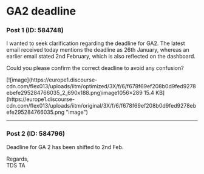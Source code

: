 # GA2 deadline

### Post 1 (ID: 584748)

I wanted to seek clarification regarding the deadline for GA2. The latest
email received today mentions the deadline as 26th January, whereas an earlier
email stated 2nd February, which is also reflected on the dashboard.

Could you please confirm the correct deadline to avoid any confusion?  

[![image](https://europe1.discourse-
cdn.com/flex013/uploads/iitm/optimized/3X/f/6/f678f69ef208b0d9fed9278ebefe295284766035_2_690x188.png)image1056×289
15.4 KB](https://europe1.discourse-
cdn.com/flex013/uploads/iitm/original/3X/f/6/f678f69ef208b0d9fed9278ebefe295284766035.png
"image")


---

### Post 2 (ID: 584796)

Deadline for GA 2 has been shifted to 2nd Feb.

Regards,  
TDS TA

